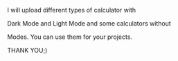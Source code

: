 I will upload different types of calculator with

Dark Mode and Light Mode and some calculators without

Modes. You can use them for your projects.

THANK YOU;)
